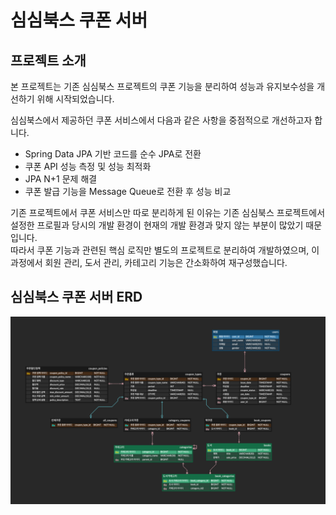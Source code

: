 # 심심북스 쿠폰 서버

## 프로젝트 소개
본 프로젝트는 기존 심심북스 프로젝트의 쿠폰 기능을 분리하여 성능과 유지보수성을 개선하기 위해 시작되었습니다.

심심북스에서 제공하던 쿠폰 서비스에서 다음과 같은 사항을 중점적으로 개선하고자 합니다.
- Spring Data JPA 기반 코드를 순수 JPA로 전환
- 쿠폰 API 성능 측정 및 성능 최적화
- JPA N+1 문제 해결
- 쿠폰 발급 기능을 Message Queue로 전환 후 성능 비교


기존 프로젝트에서 쿠폰 서비스만 따로 분리하게 된 이유는 기존 심심북스 프로젝트에서 설정한 프로필과 당시의 개발 환경이 현재의 개발 환경과 맞지 않는 부분이 많았기 때문입니다.   
따라서 쿠폰 기능과 관련된 핵심 로직만 별도의 프로젝트로 분리하여 개발하였으며, 이 과정에서 회원 관리, 도서 관리, 카테고리 기능은 간소화하여 재구성했습니다.

## 심심북스 쿠폰 서버 ERD

![img.png](img.png)